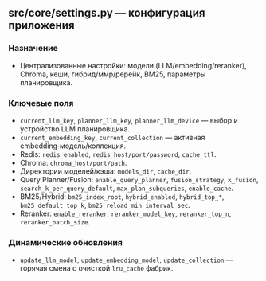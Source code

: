 ## src/core/settings.py — конфигурация приложения

### Назначение
- Централизованные настройки: модели (LLM/embedding/reranker), Chroma, кеши, гибрид/ммр/ререйк, BM25, параметры планировщика.

### Ключевые поля
- `current_llm_key`, `planner_llm_key`, `planner_llm_device` — выбор и устройство LLM планировщика.
- `current_embedding_key`, `current_collection` — активная embedding‑модель/коллекция.
- Redis: `redis_enabled`, `redis_host/port/password`, `cache_ttl`.
- Chroma: `chroma_host/port/path`.
- Директории моделей/кэша: `models_dir`, `cache_dir`.
- Query Planner/Fusion: `enable_query_planner`, `fusion_strategy`, `k_fusion`, `search_k_per_query_default`, `max_plan_subqueries`, `enable_cache`.
- BM25/Hybrid: `bm25_index_root`, `hybrid_enabled`, `hybrid_top_*`, `bm25_default_top_k`, `bm25_reload_min_interval_sec`.
- Reranker: `enable_reranker`, `reranker_model_key`, `reranker_top_n`, `reranker_batch_size`.

### Динамические обновления
- `update_llm_model`, `update_embedding_model`, `update_collection` — горячая смена с очисткой `lru_cache` фабрик.


